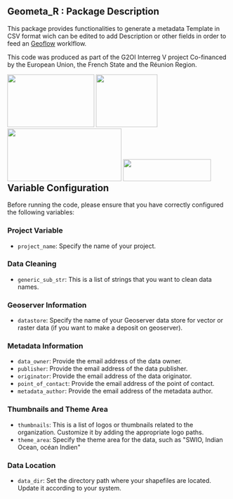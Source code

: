 ## Geometa_R : Package Description

This package provides functionalities to generate a metadata Template in CSV format wich can be edited to add Description or other fields in order to feed an [Geoflow](https://github.com/r-geoflow/geoflow) worklflow.

This code was produced as part of the G2OI Interreg V project Co-financed by the European Union, the French State and the Réunion Region.

<div  style="float:left;">
	<img height=120  width=198  src="https://upload.wikimedia.org/wikipedia/commons/b/b7/Flag_of_Europe.svg">
	<img  src="https://upload.wikimedia.org/wikipedia/fr/thumb/2/22/Republique-francaise-logo.svg/512px-Republique-francaise-logo.svg.png?20201008150502"  height=120  width=140 >
	<img  height=120  width=260  src="https://upload.wikimedia.org/wikipedia/fr/3/3b/Logolareunion.png">
	<img height=50  width=200  src="https://regionreunion.com/IMG/jpg/interreg_vi_fr.jpg">
</div>
<br>


## Variable Configuration

Before running the code, please ensure that you have correctly configured the following variables:

### Project Variable

-   `project_name`: Specify the name of your project.

### Data Cleaning

-   `generic_sub_str`: This is a list of strings that you want to clean data names. 

### Geoserver Information

-   `datastore`: Specify the name of your Geoserver data store for vector or raster data (if you want to make a deposit on geoserver).

### Metadata Information

-   `data_owner`: Provide the email address of the data owner.
-   `publisher`: Provide the email address of the data publisher.
-   `originator`: Provide the email address of the data originator.
-   `point_of_contact`: Provide the email address of the point of contact.
-   `metadata_author`: Provide the email address of the metadata author.

### Thumbnails and Theme Area

-   `thumbnails`: This is a list of logos or thumbnails related to the organization. Customize it by adding the appropriate logo paths.
-   `theme_area`: Specify the theme area for the data, such as "SWIO, Indian Ocean, océan Indien"

### Data Location

-   `data_dir`: Set the directory path where your shapefiles are located. Update it according to your system.
